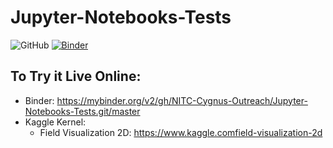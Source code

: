 # Jupyter-Notebooks-Tests

![GitHub](https://img.shields.io/github/license/NITC-Cygnus-Outreach/Jupyter-Notebooks-Tests)
[![Binder](https://mybinder.org/badge_logo.svg)](https://mybinder.org/v2/gh/NITC-Cygnus-Outreach/Jupyter-Notebooks-Tests.git/master)

## To Try it Live Online:
- Binder: https://mybinder.org/v2/gh/NITC-Cygnus-Outreach/Jupyter-Notebooks-Tests.git/master
- Kaggle Kernel:
  + Field Visualization 2D: https://www.kaggle.comfield-visualization-2d
